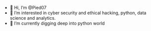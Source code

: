 - 👋 Hi, I’m @Pied07
- 👀 I’m interested in cyber security and ethical hacking, python, data science and analytics.
- 🌱 I’m currently digging deep into python world
